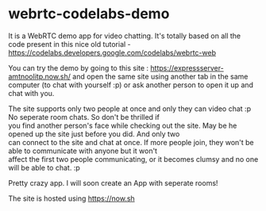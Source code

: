 # webrtc-codelabs-demo
It is a WebRTC demo app for video chatting. It's totally based on all the code present in this nice old tutorial -  
https://codelabs.developers.google.com/codelabs/webrtc-web  

You can try the demo by going to this site : https://expressserver-amtnoolitp.now.sh/  and open the same site using 
another tab in the same computer (to chat with yourself :p) or ask another person to open it up and chat with you.

The site supports only two people at once and only they can video chat :p No seperate room chats. So don't be thrilled if  
you find another person's face while checking out the site. May be he opened up the site just before you did. And only two  
can connect to the site and chat at once. If more people join, they won't be able to communicate with anyone but it won't  
affect the first two people communicating, or it becomes clumsy and no one will be able to chat. :p  

Pretty crazy app. I will soon create an App with seperate rooms!

The site is hosted using https://now.sh

